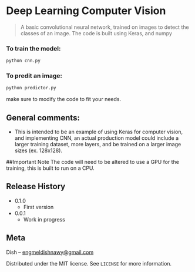 # Deep Learning Computer Vision
> A basic convolutional neural network, trained on images to detect the classes of an image. The code is built using Keras, and numpy

### To train the model:
```sh
python cnn.py
```

### To predit an image:
```sh
python predictor.py
```
make sure to modify the code to fit your needs.

## General comments:
* This is intended to be an example of using Keras for computer vision, and implementing CNN, an actual production model could include a larger training dataset, more layers, and be trained on a larger image sizes (ex. 128x128).

##Important Note
The code will need to be altered to use a GPU for the training, this is built to run on a CPU. 

## Release History

* 0.1.0
    * First version
* 0.0.1
    * Work in progress

## Meta

Dish – engmeldishnawy@gmail.com

Distributed under the MIT license. See ``LICENSE`` for more information.
